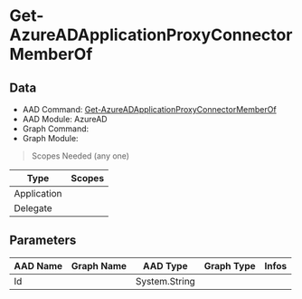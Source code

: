 # Get-AzureADApplicationProxyConnectorMemberOf

> 

## Data

+ AAD Command: [Get-AzureADApplicationProxyConnectorMemberOf](https://docs.microsoft.com/en-us/powershell/module/AzureAD/Get-AzureADApplicationProxyConnectorMemberOf)
+ AAD Module: AzureAD
+ Graph Command: [](https://docs.microsoft.com/en-us/powershell/module//)
+ Graph Module: 

> Scopes Needed (any one)

|Type|Scopes|
|---|---|
|Application||
|Delegate||

## Parameters

|AAD Name|Graph Name|AAD Type|Graph Type|Infos|
|---|---|---|---|---|
|Id||System.String|||

